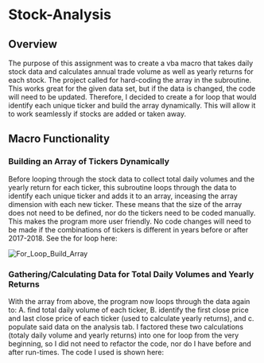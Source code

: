 # Stock-Analysis

## Overview
The purpose of this assignment was to create a vba macro that takes daily stock data and calculates annual trade volume as well as yearly returns for each stock. The project called for hard-coding the array in the subroutine. This works great for the given data set, but if the data is changed, the code will need to be updated. Therefore, I decided to create a for loop that would identify each unique ticker and build the array dynamically. This will allow it to work seamlessly if stocks are added or taken away.

## Macro Functionality

### Building an Array of Tickers Dynamically
Before looping through the stock data to collect total daily volumes and the yearly return for each ticker, this subroutine loops through the data to identify each unique ticker and adds it to an array, inceasing the array dimension with each new ticker. These means that the size of the array does not need to be defined, nor do the tickers need to be coded manually. This makes the program more user friendly. No code changes will need to be made if the combinations of tickers is different in years before or after 2017-2018. See the for loop here:

![For_Loop_Build_Array](https://user-images.githubusercontent.com/90878911/136427196-ba677a13-ade6-43a2-85ac-09fb0a010911.png)

### Gathering/Calculating Data for Total Daily Volumes and Yearly Returns
With the array from above, the program now loops through the data again to: A. find total daily volume of each ticker, B. identify the first close price and last close price of each ticker (used to calculate yearly returns), and c. populate said data on the analysis tab. I factored these two calculations (totaly daily volume and yearly returns) into one  for loop from the very beginning, so I did not need to refactor the code, nor do I have before and after run-times. The code I used is shown here:
